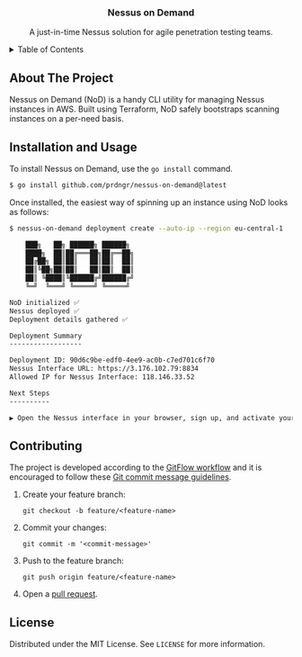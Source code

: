 <p align="center">
    <h3 align="center">Nessus on Demand</h3>
    <p align="center">
        A just-in-time Nessus solution for agile penetration testing teams.
    </p>
</p>

<details>
<summary>Table of Contents</summary>

- [About The Project](#about-the-project)
- [Installation and Usage](#installation-and-usage)
- [Contributing](#contributing)
- [License](#license)

</details>

## About The Project

Nessus on Demand (NoD) is a handy CLI utility for managing Nessus instances in AWS. Built using Terraform, NoD safely bootstraps scanning instances on a per-need basis.

## Installation and Usage

To install Nessus on Demand, use the `go install` command.

```bash
$ go install github.com/prdngr/nessus-on-demand@latest
```

Once installed, the easiest way of spinning up an instance using NoD looks as follows:

```bash
$ nessus-on-demand deployment create --auto-ip --region eu-central-1

    ███╗   ██╗ ██████╗ ██████╗
    ████╗  ██║██╔═══██╗██╔══██╗
    ██╔██╗ ██║██║   ██║██║  ██║
    ██║╚██╗██║██║   ██║██║  ██║
    ██║ ╚████║╚██████╔╝██████╔╝
    ╚═╝  ╚═══╝ ╚═════╝ ╚═════╝

NoD initialized ✅
Nessus deployed ✅
Deployment details gathered ✅

Deployment Summary
------------------

Deployment ID: 90d6c9be-edf0-4ee9-ac0b-c7ed701c6f70
Nessus Interface URL: https://3.176.102.79:8834
Allowed IP for Nessus Interface: 118.146.33.52

Next Steps
----------

▶ Open the Nessus interface in your browser, sign up, and activate your license.
```

## Contributing

The project is developed according to the [GitFlow workflow](https://www.atlassian.com/git/tutorials/comparing-workflows/gitflow-workflow) and it is encouraged to follow these [Git commit message guidelines](https://gist.github.com/robertpainsi/b632364184e70900af4ab688decf6f53).

1. Create your feature branch:

    ```console
    git checkout -b feature/<feature-name>
    ```

2. Commit your changes:

    ```console
    git commit -m '<commit-message>'
    ```

3. Push to the feature branch:

    ```console
    git push origin feature/<feature-name>
    ```

4. Open a [pull request](https://github.com/prdngr/nessus-on-demand/pulls).

## License

Distributed under the MIT License. See `LICENSE` for more information.
